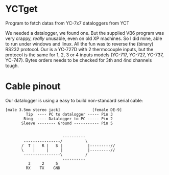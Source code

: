 # YCTget
Program to fetch datas from YC-7x7 dataloggers from YCT 

We needed a datalogger, we found one. But the supplied VB6 program was very crappy, _really_ unusable, even on old XP machines. So I did mine, able to run under windows and linux. All the fun was to reverse the (binary) RS232 protocol. Our is a YC-727D with 2 thermocouple inputs, but the protocol is the same for 1, 2, 3 or 4 inputs models (YC-717, YC-727, YC-737, YC-747). Bytes orders needs to be checked for 3th and 4nd channels tough.



# Cable pinout

Our datalogger is using a easy to build non-standard serial cable:

```
[male 3.5mm stereo jack]              [female DE-9]
         Tip  ---- PC to datalogger ----- Pin 3
        Ring  ---- Datalogger to PC ----- Pin 2
       Sleeve -------- Ground ----------- Pin 5


                         ----------
        ----------------/          \
       /  T |   R |   S |           |---------//
       \    |     |     |           |---------//
        ----------------\          /
                         ----------
          3     2     5
         RX    TX    GND 
```
